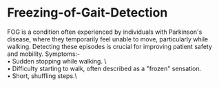 # Freezing-of-Gait-Detection

FOG is a condition often experienced by individuals with Parkinson's disease,
where they temporarily feel unable to move, particularly while walking. Detecting
these episodes is crucial for improving patient safety and mobility.
Symptoms:-\
• Sudden stopping while walking.     \                                                                                      
• Difficulty starting to walk, often described as a "frozen" sensation.\
• Short, shuffling steps.\
